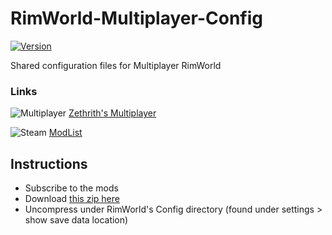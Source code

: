 # RimWorld-Multiplayer-Config

[![Version](https://img.shields.io/badge/Rimworld-1.0-green.svg)](http://rimworldgame.com/)

Shared configuration files for Multiplayer RimWorld

### Links

![Multiplayer](https://i.imgur.com/TgeQroe.png) [Zethrith's Multiplayer](https://github.com/Zetrith/Multiplayer/releases)

![Steam](https://i.imgur.com/XEAiSka.png) [ModList](https://steamcommunity.com/sharedfiles/filedetails/?id=1618452047)


## Instructions

- Subscribe to the mods
- Download [this zip here](https://github.com/notfood/RimWorld-Multiplayer-Config/archive/master.zip)
- Uncompress under RimWorld's Config directory (found under settings > show save data location)
